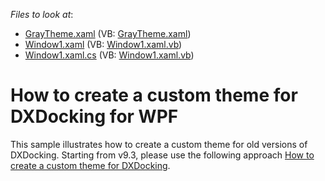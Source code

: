 <!-- default file list -->
*Files to look at*:

* [GrayTheme.xaml](./CS/CustomTheme/GrayTheme.xaml) (VB: [GrayTheme.xaml](./VB/CustomTheme/GrayTheme.xaml))
* [Window1.xaml](./CS/CustomTheme/Window1.xaml) (VB: [Window1.xaml.vb](./VB/CustomTheme/Window1.xaml.vb))
* [Window1.xaml.cs](./CS/CustomTheme/Window1.xaml.cs) (VB: [Window1.xaml.vb](./VB/CustomTheme/Window1.xaml.vb))
<!-- default file list end -->
# How to create a custom theme for DXDocking for WPF


<p>This sample illustrates how to create a custom theme for old versions of DXDocking. Starting from v9.3, please use the following approach <a href="https://www.devexpress.com/Support/Center/p/K18306">How to create a custom theme for DXDocking</a>.</p>

<br/>


